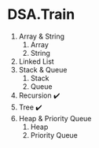 # DSA.Train

1. Array & String
   1. Array
   2. String
2. Linked List
3. Stack & Queue
   1. Stack
   2. Queue
4. Recursion ✔️
5. Tree ✔️
6. Heap & Priority Queue
   1. Heap
   2. Priority Queue